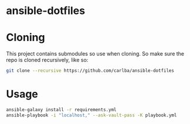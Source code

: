# ansible-dotfiles

# Cloning
This project contains submodules so use when cloning. So make sure the repo is cloned recursively, like so:

``` bash
git clone --recursive https://github.com/carlba/ansible-dotfiles
```

# Usage

``` bash
ansible-galaxy install -r requirements.yml
ansible-playbook -i "localhost," --ask-vault-pass -K playbook.yml
```

